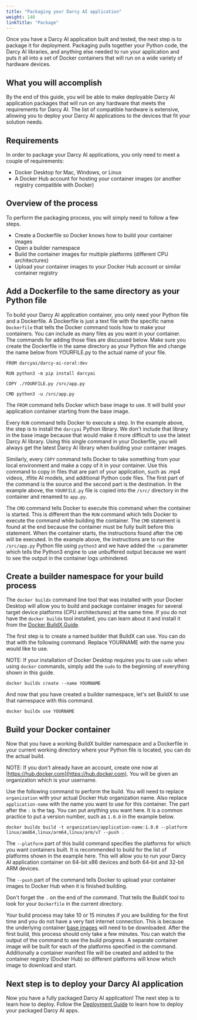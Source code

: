 ```yaml
---
title: "Packaging your Darcy AI application"
weight: 140
linkTitle: "Package"
---
```

Once you have a Darcy AI application built and tested, the next step is to package it for deployment. Packaging pulls together your Python code, the Darcy AI libraries, and anything else needed to run your application and puts it all into a set of Docker containers that will run on a wide variety of hardware devices.


## What you will accomplish

By the end of this guide, you will be able to make deployable Darcy AI application packages that will run on any hardware that meets the requirements for Darcy AI. The list of compatible hardware is extensive, allowing you to deploy your Darcy AI applications to the devices that fit your solution needs.

## Requirements

In order to package your Darcy AI applications, you only need to meet a couple of requirements:
- Docker Desktop for Mac, Windows, or Linux
- A Docker Hub account for hosting your container images (or another registry compatible with Docker)

## Overview of the process

To perform the packaging process, you will simply need to follow a few steps.
- Create a Dockerfile so Docker knows how to build your container images
- Open a builder namespace
- Build the container images for multiple platforms (different CPU architectures)
- Upload your container images to your Docker Hub account or similar container registry

## Add a Dockerfile to the same directory as your Python file

To build your Darcy AI application container, you only need your Python file and a Dockerfile. A Dockerfile is just a text file with the specific name `Dockerfile` that tells the Docker command tools how to make your containers. You can include as many files as you want in your container. The commands for adding those files are discussed below. Make sure you create the Dockerfile in the same directory as your Python file and change the name below from YOURFILE.py to the actual name of your file.
```
FROM darcyai/darcy-ai-coral:dev

RUN python3 -m pip install darcyai

COPY ./YOURFILE.py /src/app.py

CMD python3 -u /src/app.py
```

The `FROM` command tells Docker which base image to use. It will build your application container starting from the base image.

Every `RUN` command tells Docker to execute a step. In the example above, the step is to install the `darcyai` Python library. We don't include that library in the base image because that would make it more difficult to use the latest Darcy AI library. Using this single command in your Dockerfile, you will always get the latest Darcy AI library when building your container images.

Similarly, every `COPY` command tells Docker to take something from your local environment and make a copy of it in your container. Use this command to copy in files that are part of your application, such as .mp4 videos, .tflite AI models, and additional Python code files. The first part of the command is the source and the second part is the destination. In the example above, the `YOURFILE.py` file is copied into the `/src/` directory in the container and renamed to `app.py`.

The `CMD` command tells Docker to execute this command when the container is started. This is different than the `RUN` command which tells Docker to execute the command while building the container. The `CMD` statement is found at the end because the container must be fully built before this statement. When the container starts, the instructions found after the `CMD` will be executed. In the example above, the instructions are to run the `/src/app.py` Python file using `python3` and we have added the `-u` parameter which tells the Python3 engine to use unbuffered output because we want to see the output in the container logs unhindered.

## Create a builder namespace for your build process

The `docker buildx` command line tool that was installed with your Docker Desktop will allow you to build and package container images for several target device platforms (CPU architectures) at the same time. If you do not have the `docker buildx` tool installed, you can learn about it and install it from the [Docker BuildX Guide](https://docs.docker.com/buildx/working-with-buildx/).

The first step is to create a named builder that BuildX can use. You can do that with the following command. Replace YOURNAME with the name you would like to use.

NOTE: If your installation of Docker Desktop requires you to use `sudo` when using `docker` commands, simply add the `sudo` to the beginning of everything shown in this guide.

```
docker buildx create --name YOURNAME
```

And now that you have created a builder namespace, let's set BuildX to use that namespace with this command.

```
docker buildx use YOURNAME
```

## Build your Docker container

Now that you have a working BuildX builder namespace and a Dockerfile in your current working directory where your Python file is located, you can do the actual build.

NOTE: If you don't already have an account, create one now at [https://hub.docker.com](https://hub.docker.com). You will be given an organization which is your username.

Use the following command to perform the build. You will need to replace `organization` with your actual Docker Hub organization name. Also replace `application-name` with the name you want to use for this container. The part after the `:` is the tag. You can put anything you want here. It is a common practice to put a version number, such as `1.0.0` in the example below.

```
docker buildx build -t organization/application-name:1.0.0 --platform linux/amd64,linux/arm64,linux/arm/v7 --push .
```

The `--platform` part of this build command specifies the platforms for which you want containers built. It is recommended to build for the list of platforms shown in the example here. This will allow you to run your Darcy AI application container on 64-bit x86 devices and both 64-bit and 32-bit ARM devices.

The `--push` part of the command tells Docker to upload your container images to Docker Hub when it is finished building.

Don't forget the `.` on the end of the command. That tells the BuildX tool to look for your `Dockerfile` in the current directory.

Your build process may take 10 or 15 minutes if you are building for the first time and you do not have a very fast internet connection. This is because the underlying container [base images](./TERMINOLOGY.md#docker-base-image) will need to be downloaded. After the first build, this process should only take a few minutes. You can watch the output of the command to see the build progress. A separate container image will be built for each of the platforms specified in the command. Additionally a container manifest file will be created and added to the container registry (Docker Hub) so different platforms will know which image to download and start.

## Next step is to deploy your Darcy AI application

Now you have a fully packaged Darcy AI application! The next step is to learn how to deploy. Follow the [Deployment Guide](./DEPLOY.md) to learn how to deploy your packaged Darcy AI apps.
